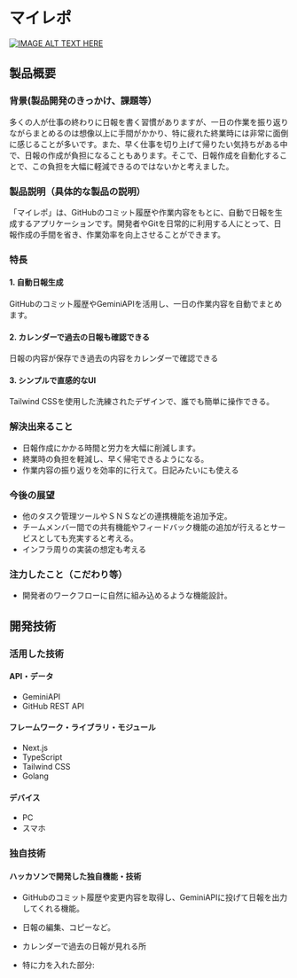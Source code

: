 # マイレポ

[![IMAGE ALT TEXT HERE](https://jphacks.com/wp-content/uploads/2024/07/JPHACKS2024_ogp.jpg)](https://www.youtube.com/watch?v=DZXUkEj-CSI)

## 製品概要
### 背景(製品開発のきっかけ、課題等）
多くの人が仕事の終わりに日報を書く習慣がありますが、一日の作業を振り返りながらまとめるのは想像以上に手間がかかり、特に疲れた終業時には非常に面倒に感じることが多いです。また、早く仕事を切り上げて帰りたい気持ちがある中で、日報の作成が負担になることもあります。そこで、日報作成を自動化することで、この負担を大幅に軽減できるのではないかと考えました。

### 製品説明（具体的な製品の説明）
「マイレポ」は、GitHubのコミット履歴や作業内容をもとに、自動で日報を生成するアプリケーションです。開発者やGitを日常的に利用する人にとって、日報作成の手間を省き、作業効率を向上させることができます。

### 特長
#### 1. 自動日報生成
GitHubのコミット履歴やGeminiAPIを活用し、一日の作業内容を自動でまとめます。

#### 2. カレンダーで過去の日報も確認できる
日報の内容が保存でき過去の内容をカレンダーで確認できる

#### 3. シンプルで直感的なUI
Tailwind CSSを使用した洗練されたデザインで、誰でも簡単に操作できる。

### 解決出来ること
- 日報作成にかかる時間と労力を大幅に削減します。
- 終業時の負担を軽減し、早く帰宅できるようになる。
- 作業内容の振り返りを効率的に行えて。日記みたいにも使える

### 今後の展望
- 他のタスク管理ツールやＳＮＳなどの連携機能を追加予定。
- チームメンバー間での共有機能やフィードバック機能の追加が行えるとサービスとしても充実すると考える。
- インフラ周りの実装の想定も考える

### 注力したこと（こだわり等）
* 開発者のワークフローに自然に組み込めるような機能設計。

## 開発技術
### 活用した技術

#### API・データ
* GeminiAPI
* GitHub REST API

#### フレームワーク・ライブラリ・モジュール
* Next.js
* TypeScript
* Tailwind CSS
* Golang

#### デバイス
* PC
* スマホ

### 独自技術
#### ハッカソンで開発した独自機能・技術
* GitHubのコミット履歴や変更内容を取得し、GeminiAPIに投げて日報を出力してくれる機能。
* 日報の編集、コピーなど。
* カレンダーで過去の日報が見れる所

* 特に力を入れた部分:
  
